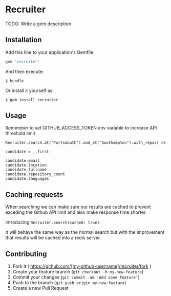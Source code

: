 # Recruiter

TODO: Write a gem description

## Installation

Add this line to your application's Gemfile:

```ruby
gem 'recruiter'
```

And then execute:

    $ bundle

Or install it yourself as:

    $ gem install recruiter

## Usage

Remember to set GITHUB_ACCESS_TOKEN env variable to increase API threshold limit

```
Recruiter.search.at("Portsmouth").and_at("Southampton").with_repos('>5').skills("Ruby,Javascript").all

candidate = _.first

candidate.email
candidate.location
candidate.fullname
candidate.repository_count
candidate.languages
```


## Caching requests

When searching we can make sure our results are cached to prevent exceding the
Github API limit and also make response time shorter.

Introducing `Recruiter.search(cached: true)`.

It will behave the same way as the normal search but with the improvement that
results will be cached into a redis server.

## Contributing

1. Fork it ( https://github.com/[my-github-username]/recruiter/fork )
2. Create your feature branch (`git checkout -b my-new-feature`)
3. Commit your changes (`git commit -am 'Add some feature'`)
4. Push to the branch (`git push origin my-new-feature`)
5. Create a new Pull Request
